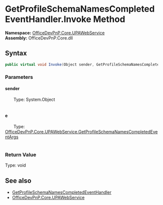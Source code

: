 # GetProfileSchemaNamesCompletedEventHandler.Invoke Method  
  

**Namespace:** [OfficeDevPnP.Core.UPAWebService](OfficeDevPnP.Core.UPAWebService.md)  
**Assembly:** OfficeDevPnP.Core.dll  
## Syntax
```C#
public virtual void Invoke(Object sender, GetProfileSchemaNamesCompletedEventArgs e)
```
### Parameters
#### sender  
&emsp;&emsp;Type: System.Object  
&emsp;&emsp;  

  

#### e  
&emsp;&emsp;Type: [OfficeDevPnP.Core.UPAWebService.GetProfileSchemaNamesCompletedEventArgs](OfficeDevPnP.Core.UPAWebService.GetProfileSchemaNamesCompletedEventArgs.md)  
&emsp;&emsp;  

  

### Return Value
Type: void  

## See also
- [GetProfileSchemaNamesCompletedEventHandler](OfficeDevPnP.Core.UPAWebService.GetProfileSchemaNamesCompletedEventHandler.md) 
- [OfficeDevPnP.Core.UPAWebService](OfficeDevPnP.Core.UPAWebService.md) 
